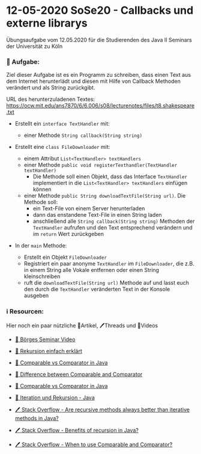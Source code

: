 # 12-05-2020 SoSe20 - Callbacks und externe librarys

Übungsaufgabe vom 12.05.2020 für die Studierenden des Java II Seminars der Universität zu Köln

### 📝 Aufgabe:

Ziel dieser Aufgabe ist es ein Programm zu schreiben, dass einen Text aus dem Internet herunterlädt und diesen mit Hilfe von Callback Methoden verändert und als String zurückgibt. 

URL des herunterzuladenen Textes: https://ocw.mit.edu/ans7870/6/6.006/s08/lecturenotes/files/t8.shakespeare.txt


- Erstellt ein ```interface TextHandler``` mit:
  - einer Methode 	```String callback(String string)```

- Erstellt eine ```class FileDownloader``` mit:
  - einem Attribut ```List<TextHandler> textHandlers```
  - einer Methode ```public void registerTexthandler(TextHandler textHandler)```
    - Die Methode soll einen Objekt, dass das Interface ```TextHandler``` implementiert in die ```List<TextHandler> textHandlers``` einfügen können
  - einer Methode ```public String downloadTextFile(String url)```. Die Methode soll:
      - ein Text-File von einem Server herunterladen
      - dann das enstandene Text-File in einen String laden
      - anschließend alle ```String callback(String string)``` Methoden der ```TextHandler``` aufrufen und den Text entsprechend verändern und im ```return``` Wert zurückgeben
      
 - In der ```main``` Methode:
    - Erstellt ein Objekt ```FileDownloader```
    - Registriert ein paar anonyme ```TextHandler``` im ```FileDownloader```, die z.B. in einem String alle Vokale entfernen oder einen String kleinschreiben
    - ruft die ```downloadTextFile(String url)``` Methode auf und lasst euch den durch die ```TextHandler``` veränderten Text in der Konsole ausgeben
 

    
### ℹ️ Resourcen:
Hier noch ein paar nützliche 📃Artikel, 🖊️Threads und 🎥Videos

- [🎥 Börges Seminar Video](https://uni-koeln.sciebo.de/s/CnL5Cg1opl8QceE)
- [🎥 Rekursion einfach erklärt](https://www.youtube.com/watch?v=weTpjhDnLnc)
- [🎥 Comparable vs Comparator in Java](https://www.youtube.com/watch?v=weTpjhDnLnc)

- [📃 Difference between Comparable and Comparator](https://www.javatpoint.com/difference-between-comparable-and-comparator)
- [📃 Comparable vs Comparator in Java](https://www.geeksforgeeks.org/comparable-vs-comparator-in-java/)
- [📃 Iteration und Rekursion - Java](https://java-tutorial.org/iteration_und_rekursion.html)

- [🖊️ Stack Overflow - Are recursive methods always better than iterative methods in Java?](https://stackoverflow.com/questions/15346774/are-recursive-methods-always-better-than-iterative-methods-in-java)
- [🖊️ Stack Overflow - Benefits of recursion in Java?](https://stackoverflow.com/questions/8573116/what-is-the-benefit-of-using-or-creating-recursive-functions-in-java)
- [🖊️ Stack Overflow - When to use Comparable and Comparator?](https://stackoverflow.com/questions/2266827/when-to-use-comparable-and-comparator)





